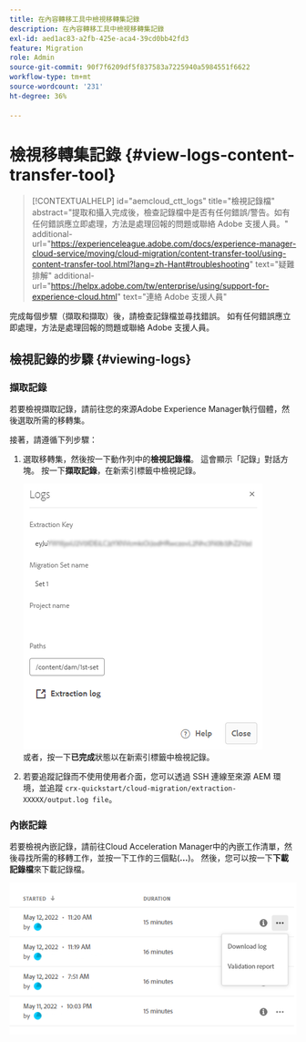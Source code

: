 ```yaml
---
title: 在內容轉移工具中檢視移轉集記錄
description: 在內容轉移工具中檢視移轉集記錄
exl-id: aed1ac83-a2fb-425e-aca4-39cd0bb42fd3
feature: Migration
role: Admin
source-git-commit: 90f7f6209df5f837583a7225940a5984551f6622
workflow-type: tm+mt
source-wordcount: '231'
ht-degree: 36%

---
```


# 檢視移轉集記錄 {#view-logs-content-transfer-tool}


>[!CONTEXTUALHELP]
>id="aemcloud_ctt_logs"
>title="檢視記錄檔"
>abstract="提取和攝入完成後，檢查記錄檔中是否有任何錯誤/警告。如有任何錯誤應立即處理，方法是處理回報的問題或聯絡 Adobe 支援人員。"
>additional-url="https://experienceleague.adobe.com/docs/experience-manager-cloud-service/moving/cloud-migration/content-transfer-tool/using-content-transfer-tool.html?lang=zh-Hant#troubleshooting" text="疑難排解"
>additional-url="https://helpx.adobe.com/tw/enterprise/using/support-for-experience-cloud.html" text="連絡 Adobe 支援人員"

完成每個步驟（擷取和擷取）後，請檢查記錄檔並尋找錯誤。  如有任何錯誤應立即處理，方法是處理回報的問題或聯絡 Adobe 支援人員。

## 檢視記錄的步驟 {#viewing-logs}

### 擷取記錄

若要檢視擷取記錄，請前往您的來源Adobe Experience Manager執行個體，然後選取所需的移轉集。

接著，請遵循下列步驟：

1. 選取移轉集，然後按一下動作列中的&#x200B;**檢視記錄檔**。 這會顯示「記錄」對話方塊。 按一下&#x200B;**擷取記錄**，在新索引標籤中檢視記錄。

   ![影像](/help/journey-migration/content-transfer-tool/assets-ctt/cttcam25.png) \
   或者，按一下&#x200B;**已完成**&#x200B;狀態以在新索引標籤中檢視記錄。

1. 若要追蹤記錄而不使用使用者介面，您可以透過 SSH 連線至來源 AEM 環境，並追蹤 `crx-quickstart/cloud-migration/extraction-XXXXX/output.log file`。

### 內嵌記錄

若要檢視內嵌記錄，請前往Cloud Acceleration Manager中的內嵌工作清單，然後尋找所需的移轉工作，並按一下工作的三個點(**...**)。 然後，您可以按一下&#x200B;**下載記錄檔**&#x200B;來下載記錄檔。

![影像](/help/journey-migration/content-transfer-tool/assets-ctt/cttcam28.png)
